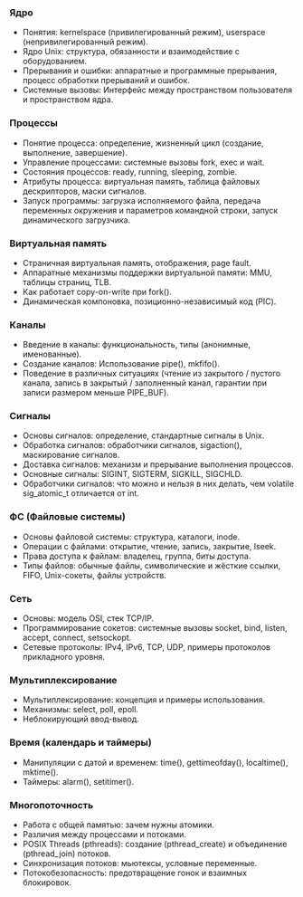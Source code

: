 ### Ядро
- Понятия: kernelspace (привилегированный режим), userspace (непривилегированный режим).
- Ядро Unix: cтруктура, обязанности и взаимодействие с оборудованием.
- Прерывания и ошибки: аппаратные и программные прерывания, процесс обработки прерываний и ошибок.
- Системные вызовы: Интерфейс между пространством пользователя и пространством ядра.

### Процессы
- Понятие процесса: определение, жизненный цикл (создание, выполнение, завершение).
- Управление процессами: системные вызовы fork, exec и wait.
- Состояния процессов: ready, running, sleeping, zombie.
- Атрибуты процесса: виртуальная память, таблица файловых дескрипторов, маски сигналов.
- Запуск программы: загрузка исполняемого файла, передача переменных окружения и параметров командной строки, запуск динамического загрузчика.

### Виртуальная память
- Страничная виртуальная память, отображения, page fault.
- Аппаратные механизмы поддержки виртуальной памяти: MMU, таблицы страниц, TLB.
- Как работает copy-on-write при fork().
- Динамическая компоновка, позиционно-независимый код (PIC).

### Каналы
- Введение в каналы: функциональность, типы (анонимные, именованные).
- Создание каналов: Использование pipe(), mkfifo().
- Поведение в различных ситуациях (чтение из закрытого / пустого канала, запись в закрытый / заполненный канал, гарантии при записи размером меньше PIPE_BUF).

### Сигналы
- Основы сигналов: определение, стандартные сигналы в Unix.
- Обработка сигналов: обработчики сигналов, sigaction(), маскирование сигналов.
- Доставка сигналов: механизм и прерывание выполнения процессов.
- Основные сигналы: SIGINT, SIGTERM, SIGKILL, SIGCHLD.
- Обработчики сигналов: что можно и нельзя в них делать, чем volatile sig_atomic_t отличается от int.

### ФС (Файловые системы)
- Основы файловой системы: структура, каталоги, inode.
- Операции с файлами: открытие, чтение, запись, закрытие, lseek.
- Права доступа к файлам: владелец, группа, биты доступа.
- Типы файлов: обычные файлы, символические и жёсткие ссылки, FIFO, Unix-сокеты, файлы устройств.

### Сеть
- Основы: модель OSI, стек TCP/IP.
- Программирование сокетов: системные вызовы socket, bind, listen, accept, connect, setsockopt.
- Сетевые протоколы: IPv4, IPv6, TCP, UDP, примеры протоколов прикладного уровня.

### Мультиплексирование
- Мультиплексирование: концепция и примеры использования.
- Механизмы: select, poll, epoll.
- Неблокирующий ввод-вывод.

### Время (календарь и таймеры)
- Манипуляции с датой и временем: time(), gettimeofday(), localtime(), mktime().
- Таймеры: alarm(), setitimer().

### Многопоточность
- Работа с общей памятью: зачем нужны атомики.
- Различия между процессами и потоками.
- POSIX Threads (pthreads): создание (pthread_create) и объединение (pthread_join) потоков.
- Синхронизация потоков: мьютексы, условные переменные.
- Потокобезопасность: предотвращение гонок и взаимных блокировок.